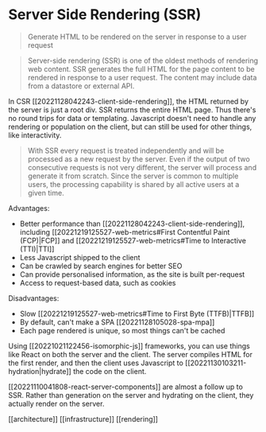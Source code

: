 # Server Side Rendering (SSR)

>Generate HTML to be rendered on the server in response to a user request

>Server-side rendering (SSR) is one of the oldest methods of rendering web content. SSR generates the full HTML for the page content to be rendered in response to a user request. The content may include data from a datastore or external API.

In CSR [[20221128042243-client-side-rendering]], the HTML returned by the server is just a root div. SSR returns the entire HTML page. Thus there's no round trips for data or templating. Javascript doesn't need to handle any rendering or population on the client, but can still be used for other things, like interactivity.

>With SSR every request is treated independently and will be processed as a new request by the server. Even if the output of two consecutive requests is not very different, the server will process and generate it from scratch. Since the server is common to multiple users, the processing capability is shared by all active users at a given time.

Advantages:
- Better performance than [[20221128042243-client-side-rendering]], including [[20221219125527-web-metrics#First Contentful Paint (FCP)|FCP]] and [[20221219125527-web-metrics#Time to Interactive (TTI)|TTI]]
- Less Javascript shipped to the client
- Can be crawled by search engines for better SEO
- Can provide personalised information, as the site is built per-request
- Access to request-based data, such as cookies

Disadvantages:
- Slow [[20221219125527-web-metrics#Time to First Byte (TTFB)|TTFB]]
- By default, can't make a SPA [[20221128105028-spa-mpa]]
- Each page rendered is unique, so most things can't be cached

Using [[20221021122456-isomorphic-js]] frameworks, you can use things like React on both the server and the client. The server compiles HTML for the first render, and then the client uses Javascript to [[20221130103211-hydration|hydrate]] the code on the client.

[[20221110041808-react-server-components]] are almost a follow up to SSR. Rather than generation on the server and hydrating on the client, they actually render on the server.

[[architecture]]
[[infrastructure]]
[[rendering]]